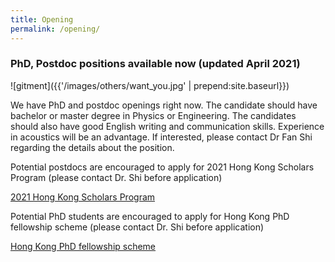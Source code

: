```yaml
---
title: Opening
permalink: /opening/
---
```


### PhD, Postdoc positions available now (updated April 2021)

![gitment]({{'/images/others/want_you.jpg' | prepend:site.baseurl}})

We have PhD and postdoc openings right now. The candidate should have bachelor or master degree in Physics or Engineering. The candidates should also have good English writing and communication skills. Experience in acoustics will be an advantage. If interested, please contact Dr Fan Shi regarding the details about the position.

Potential postdocs are encouraged to apply for 2021 Hong Kong Scholars Program (please contact Dr. Shi before application)

[2021 Hong Kong Scholars Program](http://www.hkscholars.org/default.php)

Potential PhD students are encouraged to apply for Hong Kong PhD fellowship scheme (please contact Dr. Shi before application)

[Hong Kong PhD fellowship scheme](https://cerg1.ugc.edu.hk/hkpfs/index.html)

